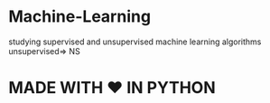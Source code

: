 # Machine-Learning
studying supervised and unsupervised machine learning algorithms <br>
unsupervised=> NS
<h1> MADE WITH  ♥ IN PYTHON</H1>
